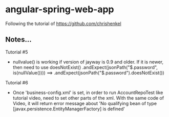 # angular-spring-web-app

Following the tutorial of https://github.com/chrishenkel


Notes...
--------------------------------------------------------------------
Tutorial #5
- nullvalue() is working if version of jayway is 0.9 and older.
  If it is newer, then need to use doesNotExist()
  .andExpect(jsonPath("$.password", is(nullValue()))) ==> .andExpect(jsonPath("$.password").doesNotExist())


Tutorial #6
- Once 'business-config.xml' is set, in order to run AccountRepoTest like tutorial video, need to set other parts of the xml. With the same code of Video, it will return error message about 'No qualifying bean of type [javax.persistence.EntityManagerFactory] is defined'